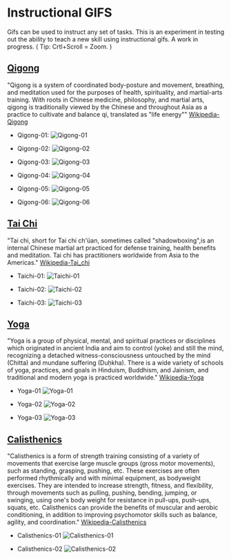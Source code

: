 Instructional GIFS
===================

Gifs can be used to instruct any set of tasks. This is an experiment in testing out the ability to teach a new skill using instructional gifs. A work in progress. ( Tip: Crtl+Scroll = Zoom. )

[Qigong](https://www.youtube.com/watch?v=UpN3AcXLSSk 'Qigong')
-----------------------------------------------------------------------------------------------

"Qigong is a system of coordinated body-posture and movement, breathing, and meditation used for the purposes of health, spirituality, and martial-arts training. With roots in Chinese medicine, philosophy, and martial arts, qigong is traditionally viewed by the Chinese and throughout Asia as a practice to cultivate and balance qi, translated as "life energy"" [Wikipedia-Qigong](https://en.wikipedia.org/wiki/Qigong 'Wikipedia-Qigong')

* Qigong-01:
![Qigong-01](https://github.com/decyphertek-io/instructional_gifs/raw/main/qigong/Shaolin_Qi_Gong_01.gif)

* Qigong-02:
![Qigong-02](https://github.com/decyphertek-io/instructional_gifs/raw/main/qigong/Shaolin_Qi_Gong_02.gif)

* Qigong-03:
![Qigong-03](https://github.com/decyphertek-io/instructional_gifs/raw/main/qigong/Shaolin_Qi_Gong_03.gif)

* Qigong-04:
![Qigong-04](https://github.com/decyphertek-io/instructional_gifs/raw/main/qigong/Shaolin_Qi_Gong_04.gif)

* Qigong-05:
![Qigong-05](https://github.com/decyphertek-io/instructional_gifs/raw/main/qigong/Shaolin_Qi_Gong_05.gif)

* Qigong-06:
![Qigong-06](https://github.com/decyphertek-io/instructional_gifs/raw/main/qigong/Shaolin_Qi_Gong_06.gif)

[Tai Chi](https://www.youtube.com/watch?v=DmlsB_KOGtM 'Tai Chi')
--------------------------------------------------------------------------

"Tai chi, short for Tai chi ch'üan, sometimes called "shadowboxing",is an internal Chinese martial art practiced for defense training, health benefits and meditation. Tai chi has practitioners worldwide from Asia to the Americas." [Wikipedia-Tai_chi](https://en.wikipedia.org/wiki/Tai_chi 'Wikipedia-Tai_chi')

* Taichi-01:
![Taichi-01](https://github.com/decyphertek-io/instructional_gifs/raw/main/Taichi/Taichi-01.gif)

* Taichi-02:
![Taichi-02](https://github.com/decyphertek-io/instructional_gifs/raw/main/Taichi/Taichi-02.gif)

* Taichi-03:
![Taichi-03](https://github.com/decyphertek-io/instructional_gifs/raw/main/Taichi/Taichi-03.gif)

[Yoga](https://www.youtube.com/watch?v=gVcWuNsblg4 'Yoga')
----------------------------------------------------------

"Yoga is a group of physical, mental, and spiritual practices or disciplines which originated in ancient India and aim to control (yoke) and still the mind, recognizing a detached witness-consciousness untouched by the mind (Chitta) and mundane suffering (Duḥkha). There is a wide variety of schools of yoga, practices, and goals in Hinduism, Buddhism, and Jainism, and traditional and modern yoga is practiced worldwide." [Wikipedia-Yoga](https://en.wikipedia.org/wiki/Yoga 'Wikipedia-Yoga')

* Yoga-01
![Yoga-01](https://github.com/decyphertek-io/instructional_gifs/raw/main/Yoga/Yoga-01.gif)

* Yoga-02
![Yoga-02](https://github.com/decyphertek-io/instructional_gifs/raw/main/Yoga/Yoga-02.gif)

* Yoga-03
![Yoga-03](https://github.com/decyphertek-io/instructional_gifs/raw/main/Yoga/Yoga-03.gif)

[Calisthenics](https://www.youtube.com/watch?v=SEm3RtZF9SQ 'Calisthenics')
---------------------------------------------------------------------------

"Calisthenics is a form of strength training consisting of a variety of movements that exercise large muscle groups (gross motor movements), such as standing, grasping, pushing, etc. These exercises are often performed rhythmically and with minimal equipment, as bodyweight exercises. They are intended to increase strength, fitness, and flexibility, through movements such as pulling, pushing, bending, jumping, or swinging, using one's body weight for resistance in pull-ups, push-ups, squats, etc. Calisthenics can provide the benefits of muscular and aerobic conditioning, in addition to improving psychomotor skills such as balance, agility, and coordination." [Wikipedia-Calisthenics](https://en.wikipedia.org/wiki/Calisthenics 'Wikipedia-Calisthenics')

* Calisthenics-01
![Calisthenics-01](https://github.com/decyphertek-io/instructional_gifs/raw/main/Calisthenics/Calisthenics-01.gif)

* Calisthenics-02
![Calisthenics-02](https://github.com/decyphertek-io/instructional_gifs/raw/main/Calisthenics/Calisthenics-02.gif)